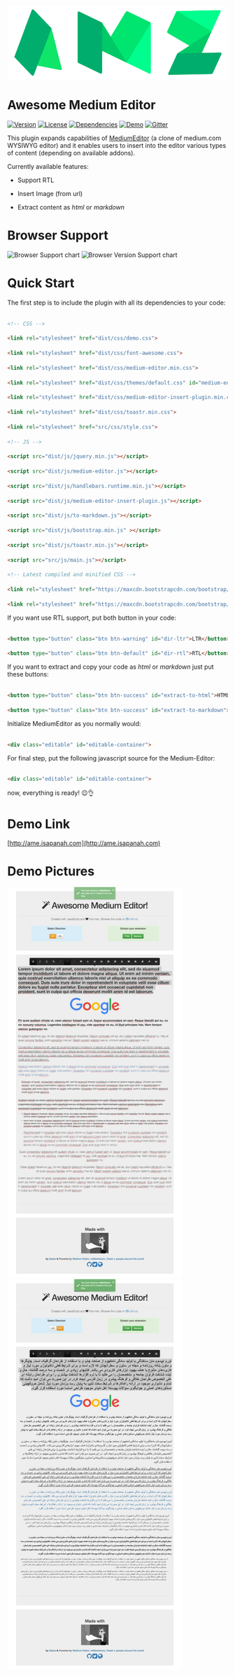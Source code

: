 

![](https://raw.githubusercontent.com/amlashi-sadra/awesome-medium-editor/master/public/src/img/ame-logo.png)

# Awesome Medium Editor
[![Version](https://img.shields.io/badge/version-1.0-red.svg?style=flat)](https://github.com/amlashi-sadra/awesome-medium-editor)
[![License](https://img.shields.io/badge/licence-MIT-lightgrey.svg?style=flat)](https://github.com/amlashi-sadra/awesome-medium-editor)
[![Dependencies](https://img.shields.io/badge/dependencies-non-yellow.svg?style=flat)](#)
[![Demo](https://img.shields.io/badge/demo-yes-green.svg?style=flat)](http://ame.isapanah.com)
[![Gitter](https://img.shields.io/badge/gitter-join%20chat-brightgreen.svg?style=flat)](https://gitter.im/Awesome-Medium-Editor)

This plugin expands capabilities of [MediumEditor](https://github.com/yabwe/medium-editor) (a clone of medium.com WYSIWYG editor) and it enables users to insert into the editor various types of content (depending on available addons).

Currently available features:  

*   Support RTL   

*   Insert Image (from url)
*   Extract content as *html* or *markdown*
# Browser Support

![Browser Support chart](https://raw.githubusercontent.com/amlashi-sadra/awesome-medium-editor/master/public/src/img/browser-support.png)
![Browser Version Support chart](https://raw.githubusercontent.com/amlashi-sadra/awesome-medium-editor/master/public/src/img/browser-support-2.png)

# Quick Start

The first step is to include the plugin with all its dependencies to your code:  

```html

<!-- CSS -->

<link rel="stylesheet" href="dist/css/demo.css">

<link rel="stylesheet" href="dist/css/font-awesome.css">

<link rel="stylesheet" href="dist/css/medium-editor.min.css">

<link rel="stylesheet" href="dist/css/themes/default.css" id="medium-editor-theme">

<link rel="stylesheet" href="dist/css/medium-editor-insert-plugin.min.css">

<link rel="stylesheet" href="dist/css/toastr.min.css">

<link rel="stylesheet" href="src/css/style.css">

<!-- JS -->

<script src="dist/js/jquery.min.js"></script>

<script src="dist/js/medium-editor.js"></script>

<script src="dist/js/handlebars.runtime.min.js"></script>

<script src="dist/js/medium-editor-insert-plugin.js"></script>

<script src="dist/js/to-markdown.js"></script>

<script src="dist/js/bootstrap.min.js" ></script>

<script src="dist/js/toastr.min.js"></script>

<script src="src/js/main.js"></script>

<!-- Latest compiled and minified CSS -->

<link rel="stylesheet" href="https://maxcdn.bootstrapcdn.com/bootstrap/3.3.7/css/bootstrap.min.css" integrity="sha384-BVYiiSIFeK1dGmJRAkycuHAHRg32OmUcww7on3RYdg4Va+PmSTsz/K68vbdEjh4u" crossorigin="anonymous">

<link rel="stylesheet" href="https://maxcdn.bootstrapcdn.com/bootstrap/3.3.7/css/bootstrap-theme.min.css" integrity="sha384-rHyoN1iRsVXV4nD0JutlnGaslCJuC7uwjduW9SVrLvRYooPp2bWYgmgJQIXwl/Sp" crossorigin="anonymous">

```

If you want use RTL support, put both button in your code:

```html

<button type="button" class="btn btn-warning" id="dir-ltr">LTR</button>

<button type="button" class="btn btn-default" id="dir-rtl">RTL</button>

```

If you want to extract and copy your code as *html* or *markdown* just put these buttons:

```html

<button type="button" class="btn btn-success" id="extract-to-html">HTML</button>

<button type="button" class="btn btn-success" id="extract-to-markdown">Mardown</button>

```

Initialize MediumEditor as you normally would:  

```html

<div class="editable" id="editable-container">   

```

For final step, put the following javascript source for the Medium-Editor:

```html

<div class="editable" id="editable-container">   

```

now, everything is ready! 😉👌

# Demo Link

[http://ame.isapanah.com](http://ame.isapanah.com)

# Demo Pictures

<img src="https://raw.githubusercontent.com/amlashi-sadra/awesome-medium-editor/master/img/awesome-medium-editor-ltr.jpg" width="400"> <img src="https://raw.githubusercontent.com/amlashi-sadra/awesome-medium-editor/master/img/awesome-medium-editor-rtl.jpg" width="400">


